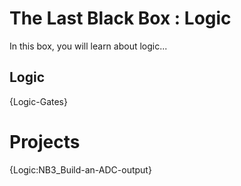 # The Last Black Box : Logic
In this box, you will learn about logic...

## Logic
{Logic-Gates}

# Projects
{Logic:NB3_Build-an-ADC-output}
